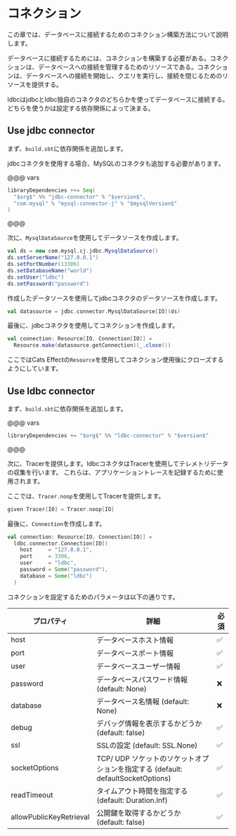 # コネクション

この章では、データベースに接続するためのコネクション構築方法について説明します。

データベースに接続するためには、コネクションを構築する必要がある。コネクションは、データベースへの接続を管理するためのリソースである。コネクションは、データベースへの接続を開始し、クエリを実行し、接続を閉じるためのリソースを提供する。

ldbcはjdbcとldbc独自のコネクタのどちらかを使ってデータベースに接続する。どちらを使うかは設定する依存関係によって決まる。

## Use jdbc connector

まず、`build.sbt`に依存関係を追加します。

jdbcコネクタを使用する場合、MySQLのコネクタも追加する必要があります。

@@@ vars
```scala
libraryDependencies ++= Seq(
  "$org$" %% "jdbc-connector" % "$version$",
  "com.mysql" % "mysql-connector-j" % "$mysqlVersion$"
)
```
@@@

次に、`MysqlDataSource`を使用してデータソースを作成します。

```scala
val ds = new com.mysql.cj.jdbc.MysqlDataSource()
ds.setServerName("127.0.0.1")
ds.setPortNumber(13306)
ds.setDatabaseName("world")
ds.setUser("ldbc")
ds.setPassword("password")
```

作成したデータソースを使用してjdbcコネクタのデータソースを作成します。

```scala
val datasource = jdbc.connector.MysqlDataSource[IO](ds)
```

最後に、jdbcコネクタを使用してコネクションを作成します。

```scala
val connection: Resource[IO, Connection[IO]] =
  Resource.make(datasource.getConnection)(_.close())
```

ここではCats Effectの`Resource`を使用してコネクション使用後にクローズするようにしています。

## Use ldbc connector

まず、`build.sbt`に依存関係を追加します。

@@@ vars
```scala
libraryDependencies += "$org$" %% "ldbc-connector" % "$version$"
```
@@@

次に、Tracerを提供します。ldbcコネクタはTracerを使用してテレメトリデータの収集を行います。 これらは、アプリケーショントレースを記録するために使用されます。

ここでは、`Tracer.noop`を使用してTracerを提供します。

```scala
given Tracer[IO] = Tracer.noop[IO]
```

最後に、`Connection`を作成します。

```scala
val connection: Resource[IO, Connection[IO]] =
  ldbc.connector.Connection[IO](
    host     = "127.0.0.1",
    port     = 3306,
    user     = "ldbc",
    password = Some("password"),
    database = Some("ldbc")
  )
```

コネクションを設定するためのパラメータは以下の通りです。

| プロパティ                    | 詳細                                                           | 必須 |
|--------------------------|--------------------------------------------------------------|----|
| host                     | データベースホスト情報                                                  | ✅  |
| port                     | データベースポート情報                                                  | ✅  |
| user                     | データベースユーザー情報                                                 | ✅  |
| password                 | データベースパスワード情報 (default: None)                                | ❌  |
| database                 | データベース名情報 (default: None)                                    | ❌  |
| debug                    | デバッグ情報を表示するかどうか  (default: false)                            | ✅  |
| ssl                      | SSLの設定 (default: SSL.None)                                   | ✅  |
| socketOptions            | TCP/ UDP ソケットのソケットオプションを指定する (default: defaultSocketOptions) | ✅  |
| readTimeout              | タイムアウト時間を指定する (default: Duration.Inf)                        | ✅  |
| allowPublicKeyRetrieval  | 公開鍵を取得するかどうか (default: false)                                | ✅  |
